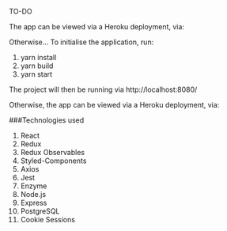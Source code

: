 TO-DO

The app can be viewed via a Heroku deployment, via:

Otherwise...
To initialise the application, run:
1. yarn install
2. yarn build
3. yarn start

The project will then be running via http://localhost:8080/

Otherwise, the app can be viewed via a Heroku deployment, via:

###Technologies used
1. React
2. Redux
3. Redux Observables
4. Styled-Components
5. Axios
6. Jest
7. Enzyme
8. Node.js
9. Express
10. PostgreSQL
11. Cookie Sessions


